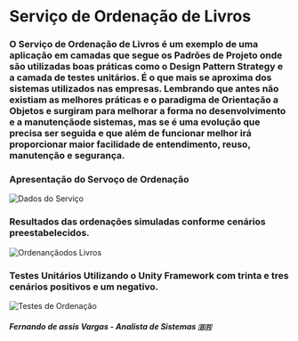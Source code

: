

# Serviço de Ordenação de Livros

### O Serviço de Ordenação de Livros é um exemplo de uma aplicação em camadas que segue os Padrões de Projeto onde são utilizadas boas práticas como o Design Pattern Strategy e a camada de testes unitários. É o que mais se aproxima dos sistemas utilizados nas empresas. Lembrando que antes não existiam as melhores práticas e o paradigma de Orientação a Objetos e surgiram para melhorar a forma no desenvolvimento e a manutençãode sistemas, mas se é uma evolução que precisa ser seguida e que além de funcionar melhor irá proporcionar maior facilidade de entendimento, reuso, manutenção e segurança.  

### Apresentação do Servoço de Ordenação

![Dados do Serviço](https://user-images.githubusercontent.com/24196482/57403824-e7e15d80-71b0-11e9-80fe-b0eeb3a009fa.png)

### Resultados das ordenações simuladas conforme cenários preestabelecidos.

![Ordenançãodos Livros](https://user-images.githubusercontent.com/24196482/57403826-e7e15d80-71b0-11e9-8079-113093b3d000.png)

### Testes Unitários Utilizando o Unity Framework com trinta e tres cenários positivos e um negativo.

![Testes de Ordenação](https://user-images.githubusercontent.com/24196482/57403827-e7e15d80-71b0-11e9-81cc-3a1a530d5163.png)



##### Fernando de assis Vargas - Analista de Sistemas 🇧🇷

